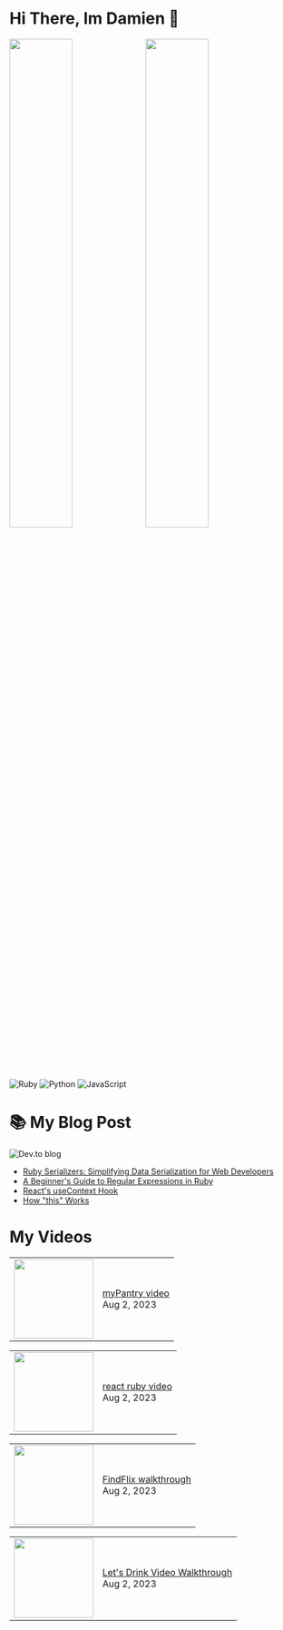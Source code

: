 # Hi There, Im Damien 👋


<img align='left' width='47%' src='https://github-readme-stats.vercel.app/api?username=DNelson35&show_icons=true&theme=radical'/>

<img align='left' width='47%' src='https://github-readme-stats.vercel.app/api/top-langs/?username=DNelson35&layout=compact'/>

![Ruby](https://img.shields.io/badge/ruby-%23CC342D.svg?style=for-the-badge&logo=ruby&logoColor=white)
![Python](https://img.shields.io/badge/python-3670A0?style=for-the-badge&logo=python&logoColor=ffdd54)
![JavaScript](https://img.shields.io/badge/javascript-%23323330.svg?style=for-the-badge&logo=javascript&logoColor=%23F7DF1E)

# 📚 My Blog Post 
![Dev.to blog](https://img.shields.io/badge/dev.to-0A0A0A?style=for-the-badge&logo=dev.to&logoColor=white)

<!-- BLOG-POST-LIST:START -->
- [Ruby Serializers: Simplifying Data Serialization for Web Developers](https://dev.to/dnelson35/ruby-serializers-simplifying-data-serialization-for-web-developers-26jl)
- [A Beginner&#39;s Guide to Regular Expressions in Ruby](https://dev.to/dnelson35/a-beginners-guide-to-regular-expressions-in-ruby-4ane)
- [React&#39;s useContext Hook](https://dev.to/dnelson35/reacts-usecontext-hook-d02)
- [How &quot;this&quot; Works](https://dev.to/dnelson35/how-this-works-2bj3)
<!-- BLOG-POST-LIST:END -->

# My Videos

<!-- YT_VIDEO_LIST:START --><table><tr><td><a href="https://www.youtube.com/watch?v=gJTa2yA_aN0"><img width="140px" src="http://img.youtube.com/vi/gJTa2yA_aN0/maxresdefault.jpg"></a></td>
<td><a href="https://www.youtube.com/watch?v=gJTa2yA_aN0">myPantry video</a><br/>Aug 2, 2023</td></tr></table>
<table><tr><td><a href="https://www.youtube.com/watch?v=_jjNU-Ku590"><img width="140px" src="http://img.youtube.com/vi/_jjNU-Ku590/maxresdefault.jpg"></a></td>
<td><a href="https://www.youtube.com/watch?v=_jjNU-Ku590">react ruby video</a><br/>Aug 2, 2023</td></tr></table>
<table><tr><td><a href="https://www.youtube.com/watch?v=kpM-zySGw7w"><img width="140px" src="http://img.youtube.com/vi/kpM-zySGw7w/maxresdefault.jpg"></a></td>
<td><a href="https://www.youtube.com/watch?v=kpM-zySGw7w">FindFlix walkthrough</a><br/>Aug 2, 2023</td></tr></table>
<table><tr><td><a href="https://www.youtube.com/watch?v=Apmji8vh84o"><img width="140px" src="http://img.youtube.com/vi/Apmji8vh84o/maxresdefault.jpg"></a></td>
<td><a href="https://www.youtube.com/watch?v=Apmji8vh84o">Let&#39;s Drink Video Walkthrough</a><br/>Aug 2, 2023</td></tr></table>
<!-- YT_VIDEO_LIST:END -->

